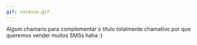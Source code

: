 ```yaml
---
gif: sucesso.gif
---
```


Algum chamaris para complementar o título totalmente chamativo por que queremos vender muitos SMSs haha :)